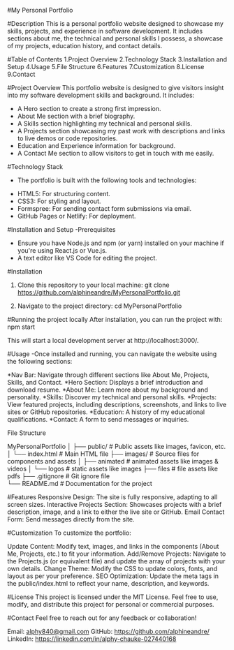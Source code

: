 #My Personal Portfolio

#Description
This is a personal portfolio website designed to showcase my skills, projects, and experience in software development. It includes sections about me, the technical and personal skills I possess, a showcase of my projects, education history, and contact details.

#Table of Contents
1.Project Overview
2.Technology Stack
3.Installation and Setup
4.Usage
5.File Structure
6.Features
7.Customization
8.License
9.Contact

#Project Overview
This portfolio website is designed to give visitors insight into my software development skills and background. It includes:

- A Hero section to create a strong first impression.
- About Me section with a brief biography.
- A Skills section highlighting my technical and personal skills.
- A Projects section showcasing my past work with descriptions and links to live demos or code repositories.
- Education and Experience information for background.
- A Contact Me section to allow visitors to get in touch with me easily.
  
#Technology Stack
- The portfolio is built with the following tools and technologies:

* HTML5: For structuring content.
* CSS3: For styling and layout.
* Formspree: For sending contact form submissions via email.
* GitHub Pages or Netlify: For deployment.

#Installation and Setup
-Prerequisites
* Ensure you have Node.js and npm (or yarn) installed on your machine if you're using React.js or Vue.js.
* A text editor like VS Code for editing the project.

#Installation
1. Clone this repository to your local machine:
git clone https://github.com/alphineandre/MyPersonalPortfolio.git

2. Navigate to the project directory:
cd MyPersonalPortfolio

#Running the project locally
After installation, you can run the project with:
npm start

This will start a local development server at http://localhost:3000/.

#Usage
-Once installed and running, you can navigate the website using the following sections:

*Nav Bar: Navigate through different sections like About Me, Projects, Skills, and Contact.
*Hero Section: Displays a brief introduction and download resume.
*About Me: Learn more about my background and personality.
*Skills: Discover my technical and personal skills.
*Projects: View featured projects, including descriptions, screenshots, and links to live sites or GitHub repositories.
*Education: A history of my educational qualifications.
*Contact: A form to send messages or inquiries.

File Structure

MyPersonalPortfolio
│
├── public/                 # Public assets like images, favicon, etc.
│   └── index.html          # Main HTML file
├── images/                 # Source files for components and assets
│   ├── animated            # animated assets like images & videos
│   └── logos               # static assets like images
├── files                   # file assets like pdfs
├── .gitignore              # Git ignore file          
└── README.md               # Documentation for the project

#Features
Responsive Design: The site is fully responsive, adapting to all screen sizes.
Interactive Projects Section: Showcases projects with a brief description, image, and a link to either the live site or GitHub.
Email Contact Form: Send messages directly from the site.

#Customization
To customize the portfolio:

Update Content: Modify text, images, and links in the components (About Me, Projects, etc.) to fit your information.
Add/Remove Projects: Navigate to the Projects.js (or equivalent file) and update the array of projects with your own details.
Change Theme: Modify the CSS to update colors, fonts, and layout as per your preference.
SEO Optimization: Update the meta tags in the public/index.html to reflect your name, description, and keywords.

#License
This project is licensed under the MIT License. Feel free to use, modify, and distribute this project for personal or commercial purposes.

#Contact
Feel free to reach out for any feedback or collaboration!

Email: alphy840@gmail.com
GitHub: https://github.com/alphineandre/
LinkedIn: https://linkedin.com/in/alphy-chauke-027440168
